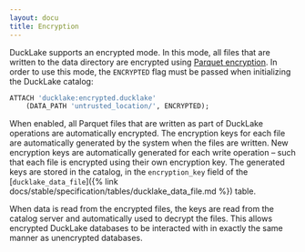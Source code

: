 ```yaml
---
layout: docu
title: Encryption
---
```


DuckLake supports an encrypted mode.
In this mode, all files that are written to the data directory are encrypted using [Parquet encryption](https://parquet.apache.org/docs/file-format/data-pages/encryption/).
In order to use this mode, the `ENCRYPTED` flag must be passed when initializing the DuckLake catalog:

```sql
ATTACH 'ducklake:encrypted.ducklake'
    (DATA_PATH 'untrusted_location/', ENCRYPTED);
```

When enabled, all Parquet files that are written as part of DuckLake operations are automatically encrypted.
The encryption keys for each file are automatically generated by the system when the files are written.
New encryption keys are automatically generated for each write operation – such that each file is encrypted using their own encryption key.
The generated keys are stored in the catalog, in the `encryption_key` field of the [`ducklake_data_file`]({% link docs/stable/specification/tables/ducklake_data_file.md %}) table.

When data is read from the encrypted files, the keys are read from the catalog server and automatically used to decrypt the files.
This allows encrypted DuckLake databases to be interacted with in exactly the same manner as unencrypted databases.
